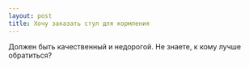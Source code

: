 ```yaml
---
layout: post 
title: Хочу заказать стул для кормления 
--- 
```

Должен быть качественный и недорогой. Не знаете, к кому лучше обратиться?
